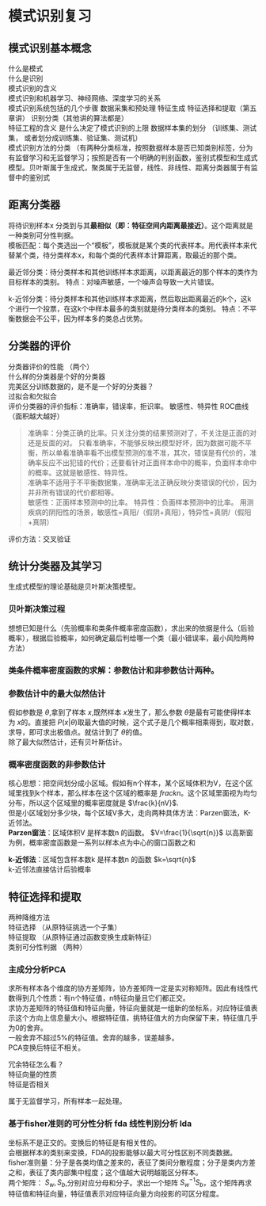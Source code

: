 # 模式识别复习
## 模式识别基本概念
什么是模式  
什么是识别  
模式识别的含义  
模式识别和机器学习、神经网络、深度学习的关系  
模式识别系统包括的几个步骤   数据采集和预处理  特征生成  特征选择和提取（第五章讲） 识别分类（其他讲的算法都是）  
特征工程的含义  是什么决定了模式识别的上限
数据样本集的划分  （训练集、测试集， 或者划分成训练集、验证集、测试机）  
模式识别方法的分类    （有两种分类标准，按照数据样本是否已知类别标签，分为有监督学习和无监督学习；按照是否有一个明确的判别函数，鉴别式模型和生成式模型。贝叶斯属于生成式，聚类属于无监督，线性、非线性、距离分类器属于有监督中的鉴别式  
## 距离分类器
将待识别样本x 分类到与其**最相似（即：特征空间内距离最接近）**。这个距离就是一种类别可分性判据。  
模板匹配：每个类选出一个“模板”，模板就是某个类的代表样本。用代表样本来代替某个类，待分类样本x，和每个类的代表样本计算距离，取最近的那个类。  

最近邻分类：待分类样本和其他训练样本求距离，以距离最近的那个样本的类作为目标样本的类别。  特点：对噪声敏感，一个噪声会导致一大片错误。

k-近邻分类：待分类样本和其他训练样本求距离，然后取出距离最近的k个，这k个进行一个投票，在这k个中样本最多的类别就是待分类样本的类别。   特点：不平衡数据会不公平，因为样本多的类总占优势。  

## 分类器的评价
分类器评价的性能  （两个）  
什么样的分类器是个好的分类器  
完美区分训练数据的，是不是一个好的分类器？   
过拟合和欠拟合  
评价分类器的评价指标：准确率，错误率，拒识率。 敏感性、特异性  ROC曲线 （面积越大越好）   
> 准确率：分类正确的比率。只关注分类的结果预测对了，不关注是正面的对还是反面的对。
> 只看准确率，不能够反映出模型好坏，因为数据可能不平衡，所以单看准确率看不出模型预测的准不准，其次，错误是有代价的，准确率反应不出犯错的代价；还要看针对正面样本命中的概率，负面样本命中的概率。这就是敏感性、特异性。  
> 准确率不适用于不平衡数据集，准确率无法正确反映分类错误的代价，因为并非所有错误的代价都相等。  
> 敏感性：正面样本预测中的比率。 特异性：负面样本预测中的比率。 用测疾病的阴阳性的场景，敏感性=真阳/（假阴+真阳），特异性=真阴/（假阳+真阴）   

评价方法：交叉验证

## 统计分类器及其学习
生成式模型的理论基础是贝叶斯决策模型。
### 贝叶斯决策过程
想想已知是什么（先验概率和类条件概率密度函数），求出来的依据是什么（后验概率），根据后验概率，如何确定最后判给哪一个类（最小错误率，最小风险两种方法）
### 类条件概率密度函数的求解：参数估计和非参数估计两种。
### 参数估计中的最大似然估计
假如参数是 $\theta$,拿到了样本 $x$,既然样本 $x$发生了，那么参数 $\theta$是最有可能使得样本为 $x$的。直接把 $P(x|\theta)$取最大值的时候，这个式子是几个概率相乘得到，取对数，求导，即可求出极值点。就估计到了 $\theta$的值。  
除了最大似然估计，还有贝叶斯估计。  
### 概率密度函数的非参数估计
核心思想：把空间划分成小区域。假如有n个样本，某个区域体积为V，在这个区域里找到k个样本，那么样本在这个区域的概率是 $frac{k}{n}$。这个区域里面视为均匀分布，所以这个区域里的概率密度就是 $\frac{k}{nV}$.  
但是小区域划分多少块，每个区域V多大，走向两种具体方法：Parzen窗法，K-近邻法。  
**Parzen窗法**：区域体积V 是样本数n 的函数。 $V=\frac{1}{\sqrt{n}}$  以高斯窗为例，概率密度函数是一系列以样本点为中心的窗口函数之和   

**k-近邻法**：区域包含样本数k 是样本数n 的函数 $k=\sqrt{n}$    
k-近邻法直接估计后验概率

 ## 特征选择和提取
 两种降维方法  
 特征选择    （从原特征挑选一个子集）  
 特征提取     （从原特征通过函数变换生成新特征）   
 类别可分性判据  （两种）

 ### 主成分分析PCA
 求所有样本各个维度的协方差矩阵，协方差矩阵一定是实对称矩阵。因此有线性代数得到几个性质：有n个特征值，n特征向量且它们都正交。  
 求协方差矩阵的特征值和特征向量，特征向量就是一组新的坐标系，对应特征值表示这个方向上信息量大小。根据特征值，挑特征值大的方向保留下来，特征值几乎为0的舍弃。  
一般舍弃不超过5%的特征值。舍弃的越多，误差越多。  
PCA变换后特征不相关。  

冗余特征怎么看？  
特征向量的性质  
特征是否相关  

属于无监督学习，所有样本一起处理。  

### 基于fisher准则的可分性分析 fda 线性判别分析 lda
坐标系不是正交的。变换后的特征是有相关性的。  
会根据样本的类别来变换，FDA的投影能够以最大可分性区别不同类数据。  
fisher准则量：分子是各类均值之差来的，表征了类间分散程度；分子是类内方差之和，表征了类内部集中程度；这个值越大说明越能区分样本。  
两个矩阵： $S_w,S_b$,分别对应分母和分子。求出一个矩阵 $S_w^{-1}S_b$，这个矩阵再求特征值和特征向量，特征值表示对应特征向量方向投影的可区分程度。  

 
